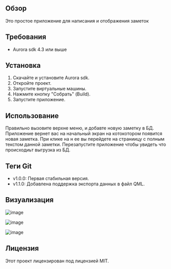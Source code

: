## Обзор

Это простое приложение для написания и отображения заметок

## Требования

* Aurora sdk 4.3 или выше

## Установка

1. Скачайте и установите Aurora sdk.
2. Откройте проект.
3. Запустите виртуальные машины.
4. Нажмите кнопку "Собрать" (Build).
5. Запустите приложение.

## Использование

Правильно вызовите верхне меню, и добавте новую заметку в БД. Приложение вернет вас на начальный экран на котокотором появится новая заметка. При клике на н ее вы перейдете на страниицу с полным текстом данной заметки. Перезапустите приложение чтобы увидеть что происходиьт выгрузка из БД.

## Теги Git

* v1.0.0: Первая стабильная версия.
* v1.1.0: Добавлена поддержка экспорта данных в файл QML.
## Визуализация

![image](https://github.com/Akapulka00/QMLNoteAvrora/assets/91537466/08c36243-62dd-4b9f-8e96-033903276c14)

![image](https://github.com/Akapulka00/QMLNoteAvrora/assets/91537466/c94d7845-80a5-416b-a8ec-1afc4d490a62)

![image](https://github.com/Akapulka00/QMLNoteAvrora/assets/91537466/4f59c592-387b-4e29-95a5-aa0ef50beac3)



## Лицензия

Этот проект лицензирован под лицензией MIT.
